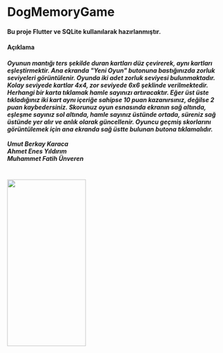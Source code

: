 # DogMemoryGame
<h4>Bu proje Flutter ve SQLite kullanılarak hazırlanmıştır.<br><h4>

  Açıklama<h5>
 
  Oyunun mantığı ters şekilde duran kartları düz çevirerek, aynı kartları eşleştirmektir. Ana ekranda "Yeni Oyun" butonuna bastığınızda zorluk seviyeleri görüntülenir. Oyunda iki adet zorluk seviyesi bulunmaktadır. Kolay seviyede kartlar 4x4, zor seviyede 6x6 şeklinde verilmektedir. Herhangi bir karta tıklamak hamle sayınızı artıracaktır. Eğer üst üste tıkladığınız iki kart aynı içeriğe sahipse 10 puan kazanırsınız, değilse 2 puan kaybedersiniz. Skorunuz oyun esnasında ekranın sağ altında, eşleşme sayınız sol altında, hamle sayınız üstünde ortada, süreniz sağ üstünde yer alır ve anlık olarak güncellenir. Oyuncu geçmiş skorlarını görüntülemek için ana ekranda sağ üstte bulunan butona tıklamalıdır.
  <br> <br>
  Umut Berkay Karaca
  <br>
  Ahmet Enes Yıldırım
  <br>
  Muhammet Fatih Ünveren<h5>
  
 <br>
 <img src="https://media2.giphy.com/media/ibbmzAAJPyZa5IxHG2/giphy.gif" width="182" height="386" />
